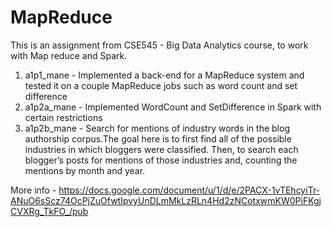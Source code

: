 # MapReduce

This is an assignment from CSE545 - Big Data Analytics course, to work with Map reduce and Spark.

1. a1p1_mane - Implemented a back-end for a MapReduce system and tested it on a couple MapReduce jobs such as word count and set difference
2. a1p2a_mane - Implemented WordCount and SetDifference in Spark with certain restrictions
3. a1p2b_mane - Search for mentions of industry words in the blog authorship corpus.The goal here is to first find all of the possible industries in which bloggers were classified. Then, to search each blogger’s posts for mentions of those industries and, counting the mentions by month and year. 

More info - https://docs.google.com/document/u/1/d/e/2PACX-1vTEhcyiTr-ANuO6sScz74OcPjZuOfwtIpvyUnDLmMkLzRLn4Hd2zNCotxwmKW0PiFKgjCVXRg_TkFO_/pub
